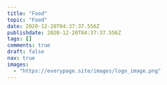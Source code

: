 ```yaml
---
title: "Food"
topic: "Food"
date: 2020-12-20T04:37:37.556Z
publishdate: 2020-12-20T04:37:37.556Z
tags: []
comments: true
draft: false
nav: true
images: 
  - "https://everypage.site/images/logo_image.png"
---
```

